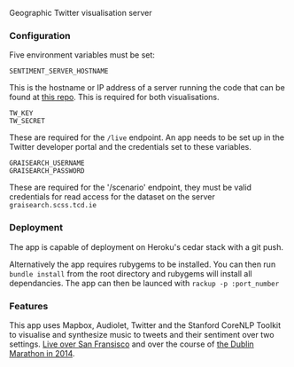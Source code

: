 Geographic Twitter visualisation server

### Configuration

Five environment variables must be set:

```
SENTIMENT_SERVER_HOSTNAME
```
This is the hostname or IP address of a server running the code that can be found at
[this repo](https://github.com/ConorBrady/stanford-nlp-sentiment-api). This is
required for both visualisations.

```
TW_KEY
TW_SECRET
```
These are required for the `/live` endpoint. An app needs to be set up in the
Twitter developer portal and the credentials set to these variables.

```
GRAISEARCH_USERNAME
GRAISEARCH_PASSWORD
```

These are required for the '/scenario' endpoint, they must be valid credentials for read
access for the dataset on the server `graisearch.scss.tcd.ie`

### Deployment

The app is capable of deployment on Heroku's cedar stack with a git push.

Alternatively the app requires rubygems to be installed. You can then run
`bundle install` from the root directory and rubygems will install all
dependancies. The app can then be launced with `rackup -p :port_number`

### Features

This app uses Mapbox, Audiolet, Twitter and the Stanford CoreNLP Toolkit to
visualise and synthesize music to tweets and their sentiment over two settings.
[Live over San Fransisco](http://sentiment-rain.conorbrady.com/live)
and over the course of
[the Dublin Marathon in 2014](http://sentiment-rain.conorbrady.com/scenario).
